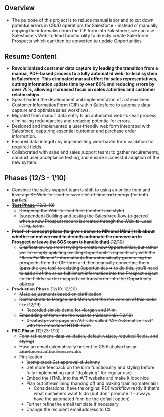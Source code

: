## Overview
- The purpose of this project is to reduce manual labor and to cut down potential errors in CRUD operations for Salesforce - instead of manually copying the information from the CIF form into Salesforce, we can use Salesforce's Web-to-lead functionality to directly create Salesforce Prospects which can then be converted to update Opportunities

## Resume Content
- **Revolutionized customer data capture by leading the transition from a manual, PDF-based process to a fully automated web-to-lead system in Salesforce. This eliminated manual effort for sales representatives, cutting information update time by over 80% and reducing errors by over 70%, allowing increased focus on sales activities and customer relationships.**
- Spearheaded the development and implementation of a streamlined Customer Information Form (CIF) within Salesforce to automate data capture and optimize sales workflows.
- Migrated from manual data entry to an automated web-to-lead process, eliminating redundancies and reducing potential for errors.
- Designed and implemented a user-friendly web form integrated with Salesforce, capturing essential customer and purchase order information.
- Ensured data integrity by implementing web-based form validation for required fields.
- Collaborated with sales and sales support teams to gather requirements, conduct user acceptance testing, and ensure successful adoption of the new system.

## Phases (12/3 - 1/10)
- ~~Convince the sales support team to shift to using an online form and leverage SF Web-to-Lead to save a lot of time and energy (for both parties)~~
- ~~[**Test Phase**](https://github.com/jerrytigerxu/AVT-SOSO/blob/main/CIF-Automation/Test-Phase.md) (12/3-10)~~
  - ~~Designing the Web-to-lead form (content and style)~~
  - ~~(suspended) Building and testing the Salesforce flow (triggered when a new Prospect record is created through the Web-to-Lead HTML form)~~
- ~~**Proof-of-concept phase (to give a demo to MM and Mimi | talk about whether or not we need to directly automate the conversion to Prospect or leave the SOS team to handle that)** (12/10)~~
  - ~~Clarification: we aren't trying to create new Opportunities, but rather we are simply updating existing Opportunities (specifically with the "Sales Fulfillment" information) after automatically generating the prospects from the CIF form and then manually converting them (pass the eye test) to existing Opportunities => to do this, you'll need to add all of the sales fulfillment information into the Prospect object so the fields can be mapped and transferred into the Opportunity objects~~ 
- ~~**Production Phase** (12/10-12/20)~~
  - ~~Make adjustments based on clarification~~
  - ~~Demonstrate to Morgan and Mimi what the raw version of this looks like (12/19)~~
    - ~~Recorded simple demo for Morgan and Mimi~~
  - ~~Embedding of form into the website (hidden link) (12/19)~~
    - ~~Created private page on AVT site called "CIF Automation Test" with the embedded HTML Form~~
- **PAC Phase** (12/23-1/10)
  - ~~Form refinement (data validation, default values, required fields, and styling)~~
  - ~~Have an email automatically be sent to CS that also has an attachment of the form results~~
  - Finalization 
    - ~~(completed) Get approval of Johnny~~
    - Get more feedback on the form functionality and styling before fully implementing (and "deploying" for regular use)
    - Embed the HTML into the AVT website and make it look nice
    - Plan out Streamlining (handing off and making training materials)
      - Considerations: have the original PDF workflow ready if that's what customers want to do (but don't promote it - always have the automated form be the default option)
    - Further refine the email template if necessary
    - Change the recipient email address to CS

    

    



